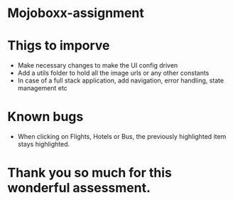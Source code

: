 # Mojoboxx-assignment

# Thigs to imporve
- Make necessary changes to make the UI config driven
- Add a utils folder to hold all the image urls or any other constants
- In case of a full stack application, add navigation, error handling, state management etc

# Known bugs
- When clicking on Flights, Hotels or Bus, the previously highlighted item stays highlighted.

# Thank you so much for this wonderful assessment. 
